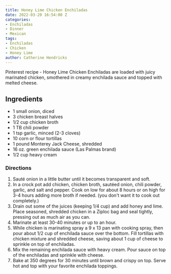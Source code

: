 ```yaml
---
title: Honey Lime Chicken Enchiladas
date: 2022-03-20 16:54:00 Z
categories:
- Enchiladas
- Dinner
- Mexican
tags:
- Enchiladas
- Chicken
- Honey Lime
author: Catherine Hendricks
---
```


Pinterest recipe - Honey Lime Chicken Enchiladas are loaded with juicy marinated chicken, smothered in creamy enchilada sauce and topped with melted cheese. 

## Ingredients
* 1 small onion, diced
* 3 chicken breast halves
* 1/2 cup chicken broth
* 1 TB chili powder
* 1 tsp garlic, minced (2-3 cloves)
* 10 corn or flour tortillas
* 1 pound Monterey Jack Cheese, shredded
* 16 oz. green enchilada sauce (Las Palmas brand)
* 1/2 cup heavy cream

### Directions
1. Sauté onion in a little butter until it becomes transparent and soft. 
2. In a crock pot add chicken, chicken broth, sautéed onion, chili powder, garlic, and salt and pepper. Cook on low for about 8 hours or on high for 3-4 hours adding more broth if needed. (you don't want it to cook out completely.)
3. Drain out some of the juices (keeping 1/4 cup) and add honey and lime. Place seasoned, shredded chicken in a Ziploc bag and seal tightly, pressing out as much air as you can. 
4. Marinate at least 30-40 minutes or up to an hour. 
5. While chicken is marinating spray a 9 x 13 pan with cooking spray, then pour about 1/2 cup of enchilada sauce over the bottom. Fill tortillas with chicken mixture and shredded cheese, saving about 1 cup of cheese to sprinkle on top of enchiladas.
6. Mix the remaining enchilada sauce with heavy cream. Pour sauce on top of the enchiladas and sprinkle with cheese.
7. Bake at 350 degrees for 30 minutes until brown and crispy on top. Serve hot and top with your favorite enchilada toppings. 

